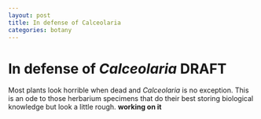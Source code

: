```yaml
---
layout: post
title: In defense of Calceolaria
categories: botany
---
```

# In defense of *Calceolaria* DRAFT

Most plants look horrible when dead and *Calceolaria* is no exception. This is an ode to those herbarium specimens that do their best storing biological knowledge but look a little rough.
__working on it__

